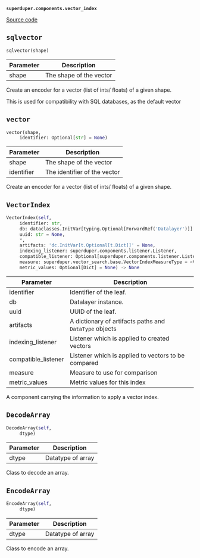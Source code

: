 **`superduper.components.vector_index`** 

[Source code](https://github.com/superduper/superduper/blob/main/superduper.components/vector_index.py)

## `sqlvector` 

```python
sqlvector(shape)
```
| Parameter | Description |
|-----------|-------------|
| shape | The shape of the vector |

Create an encoder for a vector (list of ints/ floats) of a given shape.

This is used for compatibility with SQL databases, as the default vector

## `vector` 

```python
vector(shape,
     identifier: Optional[str] = None)
```
| Parameter | Description |
|-----------|-------------|
| shape | The shape of the vector |
| identifier | The identifier of the vector |

Create an encoder for a vector (list of ints/ floats) of a given shape.

## `VectorIndex` 

```python
VectorIndex(self,
     identifier: str,
     db: dataclasses.InitVar[typing.Optional[ForwardRef('Datalayer')]] = None,
     uuid: str = None,
     *,
     artifacts: 'dc.InitVar[t.Optional[t.Dict]]' = None,
     indexing_listener: superduper.components.listener.Listener,
     compatible_listener: Optional[superduper.components.listener.Listener] = None,
     measure: superduper.vector_search.base.VectorIndexMeasureType = <VectorIndexMeasureType.cosine: 'cosine'>,
     metric_values: Optional[Dict] = None) -> None
```
| Parameter | Description |
|-----------|-------------|
| identifier | Identifier of the leaf. |
| db | Datalayer instance. |
| uuid | UUID of the leaf. |
| artifacts | A dictionary of artifacts paths and `DataType` objects |
| indexing_listener | Listener which is applied to created vectors |
| compatible_listener | Listener which is applied to vectors to be compared |
| measure | Measure to use for comparison |
| metric_values | Metric values for this index |

A component carrying the information to apply a vector index.

## `DecodeArray` 

```python
DecodeArray(self,
     dtype)
```
| Parameter | Description |
|-----------|-------------|
| dtype | Datatype of array |

Class to decode an array.

## `EncodeArray` 

```python
EncodeArray(self,
     dtype)
```
| Parameter | Description |
|-----------|-------------|
| dtype | Datatype of array |

Class to encode an array.

